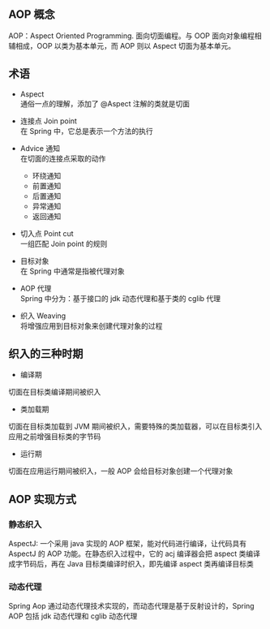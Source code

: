 ## AOP 概念

AOP：Aspect Oriented Programming. 面向切面编程。与 OOP 面向对象编程相辅相成，OOP 以类为基本单元，而 AOP 则以 Aspect 切面为基本单元。

## 术语

- Aspect    
  通俗一点的理解，添加了 @Aspect 注解的类就是切面

- 连接点 Join point     
  在 Spring 中，它总是表示一个方法的执行

- Advice 通知   
  在切面的连接点采取的动作
    - 环绕通知
    - 前置通知
    - 后置通知
    - 异常通知
    - 返回通知

- 切入点 Point cut  
  一组匹配 Join point 的规则

- 目标对象  
  在 Spring 中通常是指被代理对象

- AOP 代理  
  Spring 中分为：基于接口的 jdk 动态代理和基于类的 cglib 代理

- 织入 Weaving  
  将增强应用到目标对象来创建代理对象的过程 

## 织入的三种时期

- 编译期

切面在目标类编译期间被织入

- 类加载期

切面在目标类加载到 JVM 期间被织入，需要特殊的类加载器，可以在目标类引入应用之前增强目标类的字节码

- 运行期

切面在应用运行期间被织入，一般 AOP 会给目标对象创建一个代理对象


## AOP 实现方式

### 静态织入

AspectJ: 一个采用 java 实现的 AOP 框架，能对代码进行编译，让代码具有 AspectJ 的 AOP 功能。在静态织入过程中，它的 acj 编译器会把 aspect 类编译成字节码后，再在 Java 目标类编译时织入，即先编译 aspect 类再编译目标类

### 动态代理

Spring Aop 通过动态代理技术实现的，而动态代理是基于反射设计的，Spring AOP 包括 jdk 动态代理和 cglib 动态代理
